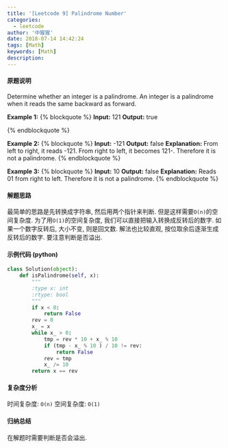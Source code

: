 ```yaml
---
title: '[Leetcode 9] Palindrome Number'
categories:
  - leetcode
author: '中猩猩'
date: 2018-07-14 14:42:24
tags: [Math]
keywords: [Math]
description:
---
```

#### 原题说明
Determine whether an integer is a palindrome. An integer is a palindrome when it reads the same backward as forward.

**Example 1:**
{% blockquote %}
**Input:** 121
**Output:** true

{% endblockquote %}

**Example 2:**
{% blockquote %}
**Input:** -121
**Output:** false
**Explanation:** From left to right, it reads -121. From right to left, it becomes 121-. Therefore it is not a palindrome.
{% endblockquote %}

**Example 3:**
{% blockquote %}
**Input:** 10
**Output:** false
**Explanation:** Reads 01 from right to left. Therefore it is not a palindrome.
{% endblockquote %}

#### 解题思路
最简单的思路是先转换成字符串, 然后用两个指针来判断. 但是这样需要`O(n)`的空间复杂度. 为了用`O(1)`的空间复杂度, 我们可以直接把输入转换成反转后的数字. 如果一个数字反转后, 大小不变, 则是回文数. 解法也比较直观, 按位取余后逐渐生成反转后的数字. 要注意判断是否溢出. 

#### 示例代码 (python)
```python
class Solution(object):
    def isPalindrome(self, x):
        """
        :type x: int
        :rtype: bool
        """
        if x < 0:
            return False
        rev = 0
        x_ = x
        while x_ > 0:
            tmp = rev * 10 + x_ % 10
            if (tmp - x_ % 10 ) / 10 != rev:
                return False
            rev = tmp
            x_ /= 10
        return x == rev
```

#### 复杂度分析
时间复杂度: `O(n)`
空间复杂度: `O(1)`

#### 归纳总结
在解题时需要判断是否会溢出.
